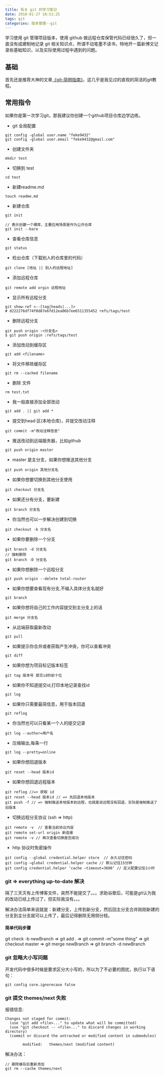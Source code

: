 ```yaml
---
title: 有关 git 的学习笔记
date: 2018-01-27 18:51:25
tags: git
categories: 版本管理--git
---
```


学习使用 git 管理项目版本，使用 github 做远程仓库保管代码已经很久了，但一直没有成建制地记录 git 相关知识点，所谓不动笔墨不读书，特地开一篇新博文记录些基础知识，以及实际使用过程中遇到的问题。
<!-- more -->
## 基础

首先还是推荐大神的文章[《git-简明指南》](http://rogerdudler.github.io/git-guide/index.zh.html)，这几乎是我见过的直观的简洁的git教程。

## 常用指令

如果你是第一次学习git，那我建议你创建一个github项目仓库边学边练。

* git 全局配置

```
git config -global user.name "feke9432"
git config -global user.email "feke9432@gmail.com"
```

* 创建文件夹
```
mkdir test
```

* 切换到 test
```
cd test
```

* 新建readme.md
```
touch readme.md
```

* 新建仓库
```
git init

// 表示创建一个裸库，主要应用场景是作为公共仓库
git init --bare 
```

* 查看仓库信息
```
git status
```

* 检出仓库（下载别人的仓库里的代码）
```
git clone [地址 || 别人的远程地址]
```

* 添加远程仓库
```
git remote add orgin 远程地址
```

* 显示所有远程分支

```
git show-ref <--[tag|heads|...]>
# d222276df74f0d87e6fd12ea06b7ee6511355452 refs/tags/test
```

* 删除远程分支

```
git push origin :<分支名>
$ git push origin :refs/tags/test
```

* 添加改动到缓存区
```
git add <filename>
```

* 将文件移除缓存区
```
git rm --cached filename
```

* 删除 文件
```
rm test.txt
```

* 我一般直接添加全部改动
```
git add . || git add *
```

* 提交到head 区(本地仓库)，并提交改动注释
```
git commit -m"改动注释信息"
```

* 推送改动到远端服务器，比如github
```
git push origin master
```

* master 是主分支，如果你想推送其他分支
```
git push origin 其他分支名
```

* 如果你想要切换到其他分支使用
```
git checkout 分支名
```

* 如果还分有分支，要新建
```
git branch 分支名
```

* 你当然也可以一步解决创建到切换
```
git checkout -b 分支名
```

* 如果你要删除一个分支
```
git branch -d 分支名
// 强制删除
git branch -D 分支名
```

* 如果你想删除一个远程分支
```
git push origin --delete total-router
```

* 如果你想要查看现有分支,不输入具体分支名就好
```
git branch
```

* 如果你想将自己的工作内容提交到主分支上的话
```
git merge 分支名
```

* 从远端获取最新改动
```
git pull
```

* 如果提示你合并或者获取产生冲突，你可以查看冲突
```
git diff
```

* 如果你想为项目标记版本标签
```
git tag 版本号 提交id的前十位
```

* 如果你不知道提交id,打印本地记录查找id
```
git log
```

* 如果你只需要最简信息，用于版本回退
```
git reflog
```

* 你当然也可以只看某一个人的提交记录
```
git log --author=用户名
```

* 压缩输出,每条一行
```
git log --pretty=online
```

* 如果你想回退版本
```
git reset --head 版本id
```

* 如果你想回退远程版本
```
git reflog //=> 获取 id
git reset --head 版本id // => 先回退本地版本
git push -f // => 强制推送本地版本到远程，也就是说远程没有回退，实际是强制推送了旧版本
```

* 切换远程分支协议 (ssh => http)
```
git remote -v  // 查看当前协议内容
git remote set-url origin 新连接
git remote -v // 再次查看切换是否成功
```

* http 协议时免密操作
```
git config --global credential.helper store  // 永久记住密码
git config –global credential.helper cache // 默认记住15分钟
git config credential.helper ‘cache –timeout=3600’ // 定义配置记住1小时
```

### git => everything up-to-date 解决
隔了三天灭有上传博客文件，突然不能提交了。。。求助谷歌后，可能是git认为我的改动已经上传过了，但实际我没有。。。

解决办法简单来说就是：新建分支，上传到新分支，然后回主分支合并刚刚新建的分支到主分支就可以上传了，最后记得删除无用侧分枝。

#### 简单代码步骤
git check -b newBranch => git add . => git commit -m"some thing" => git checkout master => git merge newBranch => git branch -d newBranch

### git 忽略大小写问题

开发代码中很多时候是要求区分大小写的，所以为了不必要的困扰，执行以下语句：

```
git config core.ignorecase false
```

### git 提交 themes/next 失败

报错信息:
```log
Changes not staged for commit:
  (use "git add <file>..." to update what will be committed)
  (use "git checkout -- <file>..." to discard changes in working directory)
  (commit or discard the untracked or modified content in submodules)

        modified:   themes/next (modified content)
```

解决办法：

```
// 删除缓存后重新添加
git rm --cache themes/next
```
